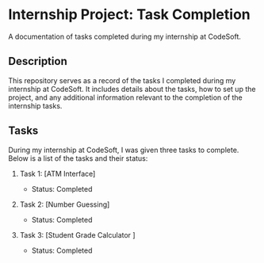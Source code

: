 # Internship Project: Task Completion

A documentation of tasks completed during my internship at CodeSoft.


## Description

This repository serves as a record of the tasks I completed during my internship at CodeSoft. It includes details about the tasks, how to set up the project, and any additional information relevant to the completion of the internship tasks.

## Tasks

During my internship at CodeSoft, I was given three tasks to complete. Below is a list of the tasks and their status:

1. Task 1: [ATM Interface]
   <!-- - Description: [Description of the task] -->
   - Status: Completed

2. Task 2: [Number Guessing]
   <!-- - Description: [Description of the task] -->
   - Status: Completed
   <!-- - Code and Documentation: [Link to Task 2] -->

3. Task 3: [Student Grade Calculator ]
   <!-- - Description: [Description of the task] -->
   - Status: Completed
   <!-- - Code and Documentation: [Link to Task 3] -->